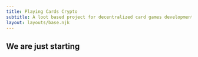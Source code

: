 ```yaml
---
title: Playing Cards Crypto
subtitle: A loot based project for decentralized card games development.
layout: layouts/base.njk
---
```



## We are just starting

